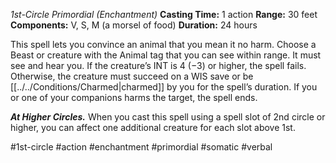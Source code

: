 *1st-Circle Primordial (Enchantment)*
**Casting Time:** 1 action
**Range:** 30 feet
**Components:** V, S, M (a morsel of food)
**Duration:** 24 hours

This spell lets you convince an animal that you mean it no harm. Choose a Beast or creature with the Animal tag that you can see within range. It must see and hear you. If the creature’s INT is 4 (−3) or higher, the spell fails. Otherwise, the creature must succeed on a WIS save or be [[../../Conditions/Charmed|charmed]] by you for the spell’s duration. If you or one of your companions harms the target, the spell ends.

***At Higher Circles.*** When you cast this spell using a spell slot of 2nd circle or higher, you can affect one additional creature for each slot above 1st.

#1st-circle #action #enchantment #primordial #somatic #verbal
